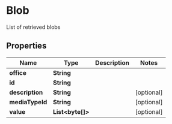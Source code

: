 

# Blob

List of retrieved blobs

## Properties

| Name | Type | Description | Notes |
|------------ | ------------- | ------------- | -------------|
|**office** | **String** |  |  |
|**id** | **String** |  |  |
|**description** | **String** |  |  [optional] |
|**mediaTypeId** | **String** |  |  [optional] |
|**value** | **List&lt;byte[]&gt;** |  |  [optional] |



